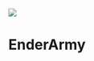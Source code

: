 # <img src="https://lh3.googleusercontent.com/pE6IIQA2qr-FLQoqXn20sYTw0mEi4RANqiki7h2FZiVTmaCALlxsv_QbwQgZ-Xiia21T5xj8oQQRJKcsdc4qIg1PV7UvvnJaKfZOBNLAPhsRzVagMd6sNCG7x6toUtt7WR8fr6PsVSwOVdnL_9F7nNExVM0JmXCfzR-uWSmQ4z3gXTzUfaYFiRvPfduHJsjdoL0Ffdb6SfYdb3l39hn45aQO9ACVOVwFKww-7op3kqelqiekrgta45QEGjbYDrfnbVE5SLq6vpWCZmnyokxlP3_iPVfdIVFBeigJZ5USHbjO57z1Anq3jjTLs7b0lzGyuqu90R2qIpLGQqjVDUnOE0BOxrQm_onPXQQ9tPeIApyyyJzh7TI5tL9-zkhQNWKeUImXBcVVEHgmEof42iBieAwwDwR_XXoAURg_25Ss43M-MD7mqcpRN4B5kUn65JkKcJbJ2Ggp1gOVKvjfw09eF-5TDHviwz7hoaWq4a6AvxNYfBFMV9sH55HJXDmdWv-AznqElja2r-K6s5htdFt4I657t3Bzt6n7nbJ3oesy9hmQD-Rr8CZ0WhP1TyG953M0KNsccPSaO_vN8HsS0zMD6L9Q5QZPZSf7tkm-jFuM3oW5a-mdYQZi=s800-no"></img>
# EnderArmy
